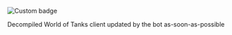![Custom badge](https://img.shields.io/endpoint?url=https%3A%2F%2Fwot-src-status.izeberg.ru%2Fstatus%2FCT)

Decompiled World of Tanks client updated by the bot as-soon-as-possible
